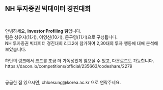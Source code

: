 <h2>NH 투자증권 빅데이터 경진대회</h2> <br>
<p>
안녕하세요, <strong>Investor Profiling 팀</strong>입니다. <br>
팀은 성유지(11기), 이영신(10기), 문구영(11기)으로 구성됩니다. <br>
NH 투자증권 빅데이터 경진대회 리그2에 참가하여 2,30대의 투자 행동에 대해 분석해보았습니다. <br>
<br>
하단의 링크에서 코드를 조금 더 가독성있게 읽으실 수 있고, 다운로드도 가능합니다. <br>
https://dacon.io/competitions/official/235663/codeshare/2279<br>
<br>
<br>
궁금한 점 있으시면, chloesung@korea.ac.kr 으로 연락주세요. 
</p>
